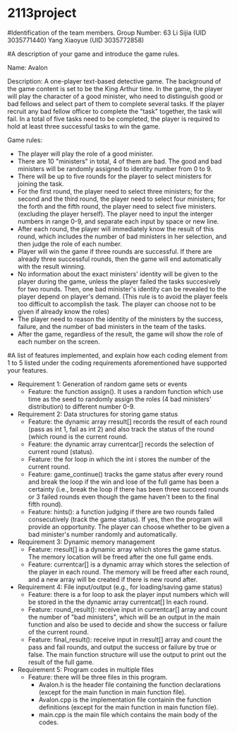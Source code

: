 # 2113project

#Identification of the team members.
Group Number: 63
Li Sijia (UID 3035771440)
Yang Xiaoyue (UID 3035772858)


#A description of your game and introduce the game rules.

Name: Avalon

Description: A one-player text-based detective game. The background of the game content is set to be the King Arthur time. In the game, the player will play the character of a good minister, who need to distinguish good or bad fellows and select part of them to complete several tasks. If the player recruit any bad fellow officer to complete the "task" together, the task will fail. In a total of five tasks need to be completed, the player is required to hold at least three successful tasks to win the game. 

Game rules: 
- The player will play the role of a good minister.
- There are 10 "ministers" in total, 4 of them are bad. The good and bad ministers will be randomly assigned to identity number from 0 to 9.
- There will be up to five rounds for the player to select ministers for joining the task.
- For the first round, the player need to select three ministers; for the second and the third round, the player need to select four ministers; for the forth and the fifth round, the player need to select five ministers. (excluding the player herself). The player need to input the interger numbers in range 0-9, and separate each input by space or new line. 
- After each round, the player will immediately know the result of this round, which includes the number of bad ministers in her selection, and then judge the role of each number.
- Player will win the game if three rounds are successful. If there are already three successful rounds, then the game will end automatically with the result winning.
- No information about the exact ministers' identity will be given to the player during the game, unless the player failed the tasks succesively for two rounds. Then, one bad minister's identity can be revealed to the player depend on player's demand.
  (This rule is to avoid the player feels too difficult to accomplish the task. The player can choose not to be given if already know the roles)
- The player need to reason the identity of the ministers by the success, failure, and the number of bad ministers in the team of the tasks.
- After the game, regardless of the result, the game will show the role of each number on the screen.

#A list of features implemented, and explain how each coding element from 1 to 5 listed under the coding requirements aforementioned have supported your features.

- Requirement 1: Generation of random game sets or events
  - Feature: the function assign(). It uses a random function which use time as the seed to randomly assign the roles (4 bad ministers' distribution) to different number 0-9.
- Requirement 2: Data structures for storing game status
  - Feature: the dynamic array rresult[] records the result of each round (pass as int 1, fail as int 2) and also track the status of the round (which round is the current round.
  - Feature: the dynamic array currentcar[] records the selection of current round (status).
  - Feature: the for loop in which the int i stores the number of the current round. 
  - Feature: game_continue() tracks the game status after every round and break the loop if the win and lose of the full game has been a certainty (i.e., break the loop if there has been three succeed rounds or 3 failed rounds even though the game haven't been to the final fifth round).
  - Feature: hints(): a function judging if there are two rounds failed consecutively (track the game status). If yes, then the program will provide an opportunity. The player can choose whether to be given a bad minister's number randomly and automatically. 
- Requirement 3: Dynamic memory management
  - Feature: rresult[] is a dynamic array which stores the game status. The memory location will be freed after the one full game ends.  
  - Feature: currentcar[] is a dynamic array which stores the selection of the player in each round. The memory will be freed after each round, and a new array will be created if there is new round after. 
- Requirement 4: File input/output (e.g., for loading/saving game status)
  - Feature: there is a for loop to ask the player input numbers which will be stored in the the dynamic array currentcat[] In each round. 
  - Feature: round_result(): receive input in currentcar[] array and count the number of "bad ministers", which will be an output in the main function and also be used to decide and show the success or failure of the current round. 
  - Feature: final_result(): receive input in rresult[] array and count the pass and fail rounds, and output the success or failure by true or false. The main function structure will use the output to print out the result of the full game.
- Requirement 5: Program codes in multiple files
  - Feature: there will be three files in this program. 
    - Avalon.h is the header file containing the function declarations (except for the main function in main function file).
    - Avalon.cpp is the implementation file containin the function definitions (except for the main function in main function file).
    - main.cpp is the main file which contains the main body of the codes. 
